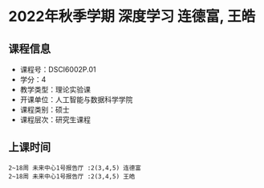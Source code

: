 # 2022年秋季学期 深度学习 连德富, 王皓






## 课程信息

- 课程号：DSCI6002P.01
- 学分：4
- 教学类型：理论实验课
- 开课单位：人工智能与数据科学学院
- 课程类别：硕士
- 课程层次：研究生课程

## 上课时间

```
2~18周 未来中心1号报告厅 :2(3,4,5) 连德富
2~18周 未来中心1号报告厅 :2(3,4,5) 王皓
```

